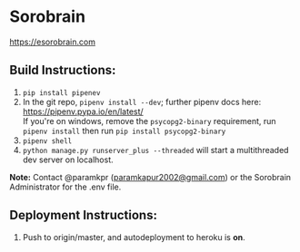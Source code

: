 # Sorobrain 

https://esorobrain.com

## Build Instructions: 

1. `pip install pipenev`    
2. In the git repo, `pipenv install --dev`; further pipenv docs here: https://pipenv.pypa.io/en/latest/     
    If you're on windows, remove the `psycopg2-binary` requirement, run `pipenv install` then run `pip install psycopg2-binary`    
3. `pipenv shell`
4. `python manage.py runserver_plus --threaded` will start a multithreaded dev server on localhost. 

**Note:** Contact @paramkpr (paramkapur2002@gmail.com) or the Sorobrain Administrator for the .env file. 


## Deployment Instructions: 
1. Push to origin/master, and autodeployment to heroku is **on**. 
